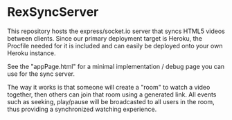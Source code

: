 # RexSyncServer

This repository hosts the express/socket.io server that syncs HTML5 videos between clients.
Since our primary deployment target is Heroku, the Procfile needed for it is included and can easily be deployed onto your own Heroku instance.

See the "appPage.html" for a minimal implementation / debug page you can use for the sync server. 

The way it works is that someone will create a "room" to watch a video together, then others can join that room using a generated link.
All events such as seeking, play/pause will be broadcasted to all users in the room, thus providing a synchronized watching experience.
